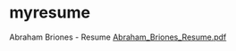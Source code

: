 # myresume
Abraham Briones - Resume
[Abraham_Briones_Resume.pdf](https://github.com/abebriones94/myresume/files/10570831/Abraham_Briones_Resume.pdf)
